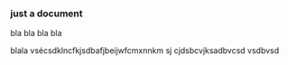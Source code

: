 ### just a document
bla bla bla bla


blala vsécsdklncfkjsdbafjbeijwfcmxnnkm
sj cjdsbcvjksadbvcsd
vsdbvsd

